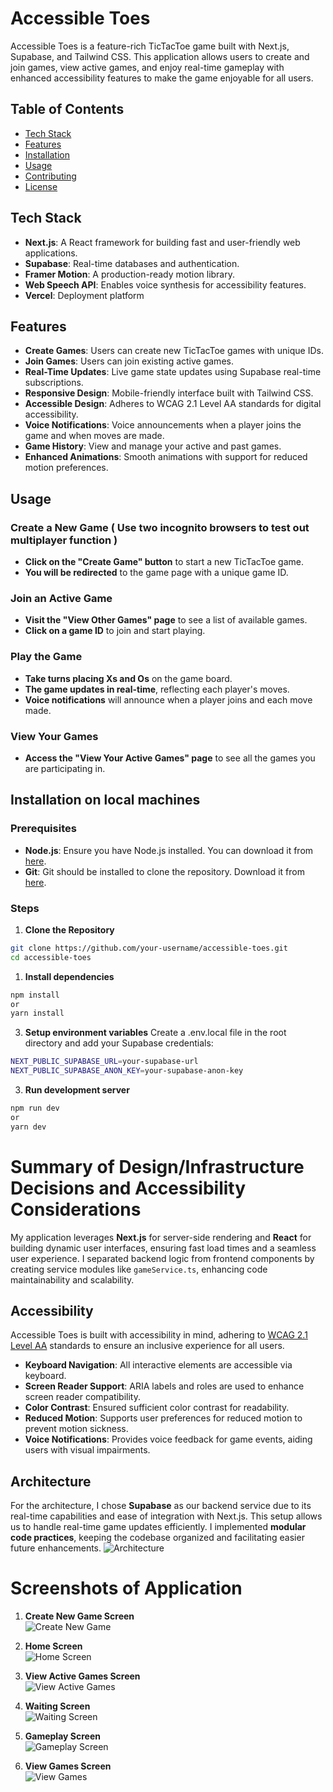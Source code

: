 # Accessible Toes

Accessible Toes is a feature-rich TicTacToe game built with Next.js, Supabase, and Tailwind CSS. This application allows users to create and join games, view active games, and enjoy real-time gameplay with enhanced accessibility features to make the game enjoyable for all users.

## Table of Contents

- [Tech Stack](#tech-stack)
- [Features](#features)
- [Installation](#installation)
- [Usage](#usage)
- [Contributing](#contributing)
- [License](#license)

## Tech Stack

- **Next.js**: A React framework for building fast and user-friendly web applications.
- **Supabase**: Real-time databases and authentication.
- **Framer Motion**: A production-ready motion library.
- **Web Speech API**: Enables voice synthesis for accessibility features.
- **Vercel**: Deployment platform

## Features

- **Create Games**: Users can create new TicTacToe games with unique IDs.
- **Join Games**: Users can join existing active games.
- **Real-Time Updates**: Live game state updates using Supabase real-time subscriptions.
- **Responsive Design**: Mobile-friendly interface built with Tailwind CSS.
- **Accessible Design**: Adheres to WCAG 2.1 Level AA standards for digital accessibility.
- **Voice Notifications**: Voice announcements when a player joins the game and when moves are made.
- **Game History**: View and manage your active and past games.
- **Enhanced Animations**: Smooth animations with support for reduced motion preferences.

## Usage

### Create a New Game ( Use two incognito browsers to test out multiplayer function )

- **Click on the "Create Game" button** to start a new TicTacToe game.
- **You will be redirected** to the game page with a unique game ID.

### Join an Active Game

- **Visit the "View Other Games" page** to see a list of available games.
- **Click on a game ID** to join and start playing.

### Play the Game

- **Take turns placing Xs and Os** on the game board.
- **The game updates in real-time**, reflecting each player's moves.
- **Voice notifications** will announce when a player joins and each move made.

### View Your Games

- **Access the "View Your Active Games" page** to see all the games you are participating in.

## Installation on local machines

### Prerequisites

- **Node.js**: Ensure you have Node.js installed. You can download it from [here](https://nodejs.org/).
- **Git**: Git should be installed to clone the repository. Download it from [here](https://git-scm.com/).

### Steps

1. **Clone the Repository**

```bash
git clone https://github.com/your-username/accessible-toes.git
cd accessible-toes
```

1. **Install dependencies**

```bash
npm install
or
yarn install
```

3. **Setup environment variables**
   Create a .env.local file in the root directory and add your Supabase credentials:

```bash
NEXT_PUBLIC_SUPABASE_URL=your-supabase-url
NEXT_PUBLIC_SUPABASE_ANON_KEY=your-supabase-anon-key
```

3. **Run development server**

```bash
npm run dev
or
yarn dev
```

# Summary of Design/Infrastructure Decisions and Accessibility Considerations

My application leverages **Next.js** for server-side rendering and **React** for building dynamic user interfaces, ensuring fast load times and a seamless user experience. I separated backend logic from frontend components by creating service modules like `gameService.ts`, enhancing code maintainability and scalability.

## Accessibility

Accessible Toes is built with accessibility in mind, adhering to [WCAG 2.1 Level AA](https://www.w3.org/TR/WCAG21/) standards to ensure an inclusive experience for all users.

- **Keyboard Navigation**: All interactive elements are accessible via keyboard.
- **Screen Reader Support**: ARIA labels and roles are used to enhance screen reader compatibility.
- **Color Contrast**: Ensured sufficient color contrast for readability.
- **Reduced Motion**: Supports user preferences for reduced motion to prevent motion sickness.
- **Voice Notifications**: Provides voice feedback for game events, aiding users with visual impairments.
  
## Architecture

For the architecture, I chose **Supabase** as our backend service due to its real-time capabilities and ease of integration with Next.js. This setup allows us to handle real-time game updates efficiently. I implemented **modular code practices**, keeping the codebase organized and facilitating easier future enhancements.
![Architecture](./docs/architecture.png)

# Screenshots of Application
1. **Create New Game Screen**  
   ![Create New Game](./docs/creategame.png)

2. **Home Screen**  
   ![Home Screen](./docs/home.png)

3. **View Active Games Screen**  
   ![View Active Games](./docs/viewactivegames.png)

4. **Waiting Screen**  
   ![Waiting Screen](./docs/waiting.png)

5. **Gameplay Screen**  
   ![Gameplay Screen](./docs/gameplay.png)

6. **View Games Screen**  
   ![View Games](./docs/viewgames.png)
